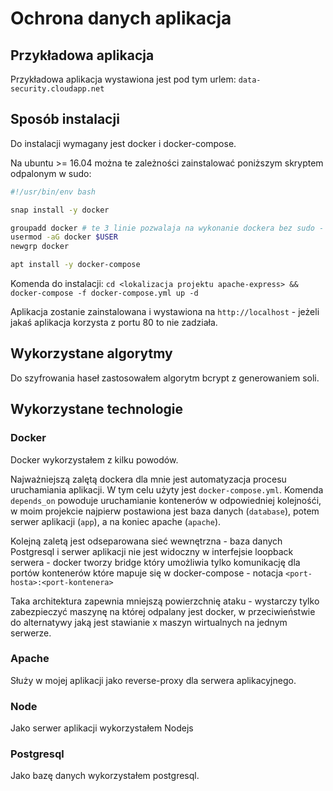 
# Ochrona danych aplikacja

## Przykładowa aplikacja

Przykładowa aplikacja wystawiona jest pod tym urlem: `data-security.cloudapp.net`

## Sposób instalacji

Do instalacji wymagany jest docker i docker-compose.

Na ubuntu >= 16.04 można te zależności zainstalować poniższym skryptem odpalonym w sudo:

``` bash
#!/usr/bin/env bash

snap install -y docker

groupadd docker # te 3 linie pozwalaja na wykonanie dockera bez sudo - wymaga zrestartowania sesji użytkownika
usermod -aG docker $USER
newgrp docker

apt install -y docker-compose
```

Komenda do instalacji: `cd <lokalizacja projektu apache-express> && docker-compose -f docker-compose.yml up -d`

Aplikacja zostanie zainstalowana i wystawiona na `http://localhost` - jeżeli jakaś aplikacja korzysta z portu 80 to nie zadziała.

## Wykorzystane algorytmy

Do szyfrowania haseł zastosowałem algorytm bcrypt z generowaniem soli.

## Wykorzystane technologie

### Docker

Docker wykorzystałem z kilku powodów.

Najważniejszą zalętą dockera dla mnie jest automatyzacja procesu uruchamiania aplikacji.
W tym celu użyty jest `docker-compose.yml`.
Komenda `depends_on` powoduje uruchamianie kontenerów w odpowiedniej kolejnośći, w moim projekcie najpierw postawiona jest baza danych (`database`), potem serwer aplikacji (`app`), a na koniec apache (`apache`).

Kolejną zaletą jest odseparowana sieć wewnętrzna - baza danych Postgresql i serwer aplikacji nie jest widoczny w interfejsie loopback serwera - docker tworzy bridge który umożliwia tylko komunikację dla portów kontenerów które mapuje się w docker-compose - notacja `<port-hosta>:<port-kontenera>`

Taka architektura zapewnia mniejszą powierzchnię ataku - wystarczy tylko zabezpieczyć maszynę na której odpalany jest docker, w przeciwieństwie do alternatywy jaką jest stawianie x maszyn wirtualnych na jednym serwerze.

### Apache

Służy w mojej aplikacji jako reverse-proxy dla serwera aplikacyjnego.

### Node

Jako serwer aplikacji wykorzystałem Nodejs

### Postgresql

Jako bazę danych wykorzystałem postgresql.